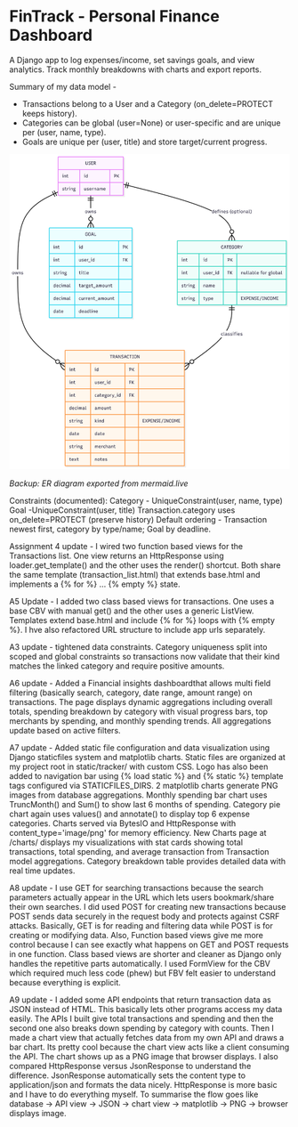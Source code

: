 # FinTrack - Personal Finance Dashboard

A Django app to log expenses/income, set savings goals, and view analytics. Track monthly breakdowns with charts and export reports.

Summary of my data model -
- Transactions belong to a User and a Category (on_delete=PROTECT keeps history).
- Categories can be global (user=None) or user-specific and are unique per (user, name, type).
- Goals are unique per (user, title) and store target/current progress.

![ER Diagram](docs/notes/er_fintrack.png)

*Backup: ER diagram exported from mermaid.live*

Constraints (documented):
Category - UniqueConstraint(user, name, type)
Goal -UniqueConstraint(user, title)
Transaction.category uses on_delete=PROTECT (preserve history)
Default ordering - Transaction newest first, category by type/name; Goal by deadline.

Assignment 4 update - I wired two function based views for the Transactions list. One view returns an HttpResponse using loader.get_template() and the other uses the render() shortcut. Both share the same template (transaction_list.html) that extends base.html and implements a {% for %} … {% empty %} state.

A5 Update - I added two class based views for transactions. One uses a base CBV with manual get() and the other uses a generic ListView. Templates extend base.html and include {% for %} loops with {% empty %}. I hve also refactored URL structure to include app urls separately.

A3 update - tightened data constraints. Category uniqueness split into scoped and global constraints so transactions now validate that their kind matches the linked category and require positive amounts.

A6 update - Added a Financial insights dashboardthat allows multi field filtering (basically search, category, date range, amount range) on transactions. The page displays dynamic aggregations including overall totals, spending breakdown by category with visual progress bars, top merchants by spending, and monthly spending trends. All aggregations update based on active filters.

A7 update - Added static file configuration and data visualization using Django staticfiles system and matplotlib charts. Static files are organized at my project root in static/tracker/ with custom CSS. Logo has also been added to navigation bar using {% load static %} and {% static %} template tags configured via STATICFILES_DIRS. 2 matplotlib charts generate PNG images from database aggregations. Monthly spending bar chart uses TruncMonth() and Sum() to show last 6 months of spending. Category pie chart again uses values() and annotate() to display top 6 expense categories. Charts served via BytesIO and HttpResponse with content_type='image/png' for memory efficiency.
New Charts page at /charts/ displays my visualizations with stat cards showing total transactions, total spending, and average transaction from Transaction model aggregations. Category breakdown table provides detailed data with real time updates.

A8 update - I use GET for searching transactions because the search parameters actually appear in the URL which lets users bookmark/share their own searches. I did used POST for creating new transactions because POST sends data securely in the request body and protects against CSRF attacks. Basically, GET is for reading and filtering data while POST is for creating or modifying data. Also, Function based views give me more control because I can see exactly what happens on GET and POST requests in one function. Class based views are shorter and cleaner as Django only handles the repetitive parts automatically. I used FormView for the CBV which required much less code (phew) but FBV felt easier to understand because everything is explicit.

A9 update - I added some API endpoints that return transaction data as JSON instead of HTML. This basically lets other programs access my data easily. The APIs I built give total transactions and spending and then the second one also breaks down spending by category with counts. Then I made a chart view that actually fetches data from my own API and draws a bar chart. Its pretty cool because the chart view acts like a client consuming the API. The chart shows up as a PNG image that browser displays. I also compared HttpResponse versus JsonResponse to understand the difference. JsonResponse automatically sets the content type to application/json and formats the data nicely. HttpResponse is more basic and I have to do everything myself.
To summarise the flow goes like database → API view → JSON → chart view → matplotlib → PNG → browser displays image.

